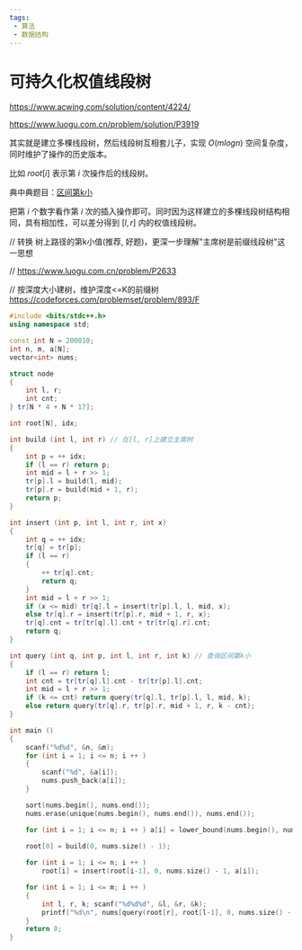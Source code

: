 ```yaml
---
tags:
 - 算法
 - 数据结构
---
```


# 可持久化权值线段树

https://www.acwing.com/solution/content/4224/

https://www.luogu.com.cn/problem/solution/P3919

其实就是建立多棵线段树，然后线段树互相套儿子，实现 $O(mlogn)$ 空间复杂度，同时维护了操作的历史版本。

比如 $root[i]$ 表示第 $i$ 次操作后的线段树。

典中典题目：[区间第k小](https://www.luogu.com.cn/problem/P3834)

把第 $i$ 个数字看作第 $i$ 次的插入操作即可。同时因为这样建立的多棵线段树结构相同，具有相加性，可以差分得到 $[l, r]$ 内的权值线段树。

// 转换  树上路径的第k小值(推荐, 好题)，更深一步理解"主席树是前缀线段树"这一思想

// https://www.luogu.com.cn/problem/P2633

// 按深度大小建树，维护深度<=K的前缀树  https://codeforces.com/problemset/problem/893/F

```c++
#include <bits/stdc++.h>
using namespace std;

const int N = 200010;
int n, m, a[N];
vector<int> nums;

struct node
{
    int l, r;
    int cnt;
} tr[N * 4 + N * 17];

int root[N], idx;

int build (int l, int r) // 在[l, r]上建立主席树
{
    int p = ++ idx;
    if (l == r) return p;
    int mid = l + r >> 1;
    tr[p].l = build(l, mid);
    tr[p].r = build(mid + 1, r);
    return p;
}

int insert (int p, int l, int r, int x)
{
    int q = ++ idx;
    tr[q] = tr[p];
    if (l == r)
    {
        ++ tr[q].cnt;
        return q;
    }
    int mid = l + r >> 1;
    if (x <= mid) tr[q].l = insert(tr[p].l, l, mid, x);
    else tr[q].r = insert(tr[p].r, mid + 1, r, x);
    tr[q].cnt = tr[tr[q].l].cnt + tr[tr[q].r].cnt;
    return q;
}

int query (int q, int p, int l, int r, int k) // 查询区间第k小
{
    if (l == r) return l;
    int cnt = tr[tr[q].l].cnt - tr[tr[p].l].cnt;
    int mid = l + r >> 1;
    if (k <= cnt) return query(tr[q].l, tr[p].l, l, mid, k);
    else return query(tr[q].r, tr[p].r, mid + 1, r, k - cnt);
}

int main ()
{
    scanf("%d%d", &n, &m);
    for (int i = 1; i <= n; i ++ )
    {
        scanf("%d", &a[i]);
        nums.push_back(a[i]);
    }

    sort(nums.begin(), nums.end());
    nums.erase(unique(nums.begin(), nums.end()), nums.end());

    for (int i = 1; i <= n; i ++ ) a[i] = lower_bound(nums.begin(), nums.end(), a[i]) - nums.begin();
    
    root[0] = build(0, nums.size() - 1);

    for (int i = 1; i <= n; i ++ )
        root[i] = insert(root[i-1], 0, nums.size() - 1, a[i]);

    for (int i = 1; i <= m; i ++ )
    {
        int l, r, k; scanf("%d%d%d", &l, &r, &k);
        printf("%d\n", nums[query(root[r], root[l-1], 0, nums.size() - 1, k)]);
    }
    return 0;
}
```

